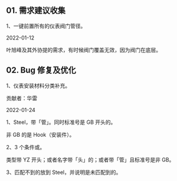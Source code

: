 ## 01. 需求建议收集

1、一键前置所有的仪表阀门管径。

2022-01-12

叶旭峰及其外协提的需求，有时候阀门覆盖无效，因为阀门在底层。

## 02. Bug 修复及优化

1、仪表安装材料分类补充。

贡献者：华雷

2022-01-24

1、Steel，带「管」。同时标准号是 GB 开头的。

非 GB 的是 Hook（安装件）。

2、3 个条件或。

类型带 YZ 开头；或者名字带「头」的；或者带「管」且标准号是非 GB。

3、匹配不到的放到 Steel，并说明是未匹配到的。

